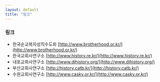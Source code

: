 ```yaml
---
layout: default
title: "링크"
---
```

<div class="py-2">
    <div class="container">
      <div class="row">
        <div class="text-center mx-auto">
          <h3 class="text-primary display-4">링크</h3>
        </div>
      </div>
    </div>
  </div>


- 한국순교복자성직수도회 [http://www.brotherhood.or.kr/](http://www.brotherhood.or.kr/)
- 한국교회사연구소 [http://www.history.re.kr/](http://www.history.re.kr/)
- 내포교회사연구소 [http://www.djhistory.org/](http://www.djhistory.org/)
- 부산교회사연구소 [http://history.catb.kr/](http://history.catb.kr/)
- 수원교회사연구소 [http://www.casky.or.kr/](http://www.casky.or.kr/)
